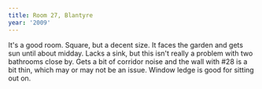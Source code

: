 ```yaml
---
title: Room 27, Blantyre
year: '2009'
---
```


It's a good room. Square, but a decent size. It faces the garden and gets sun until about midday. Lacks a sink, but this isn't really a problem with two bathrooms close by. Gets a bit of corridor noise and the wall with #28 is a bit thin, which may or may not be an issue. Window ledge is good for sitting out on.